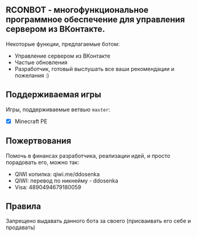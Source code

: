 __RCONBOT - многофункциональное программное обеспечение для управления сервером из ВКонтакте.__
-------------

Некоторые функции, предлагаемые ботом:
* Управление сервером из ВКонтакте
* Частые обновления
* Разработчик, готовый выслушать все ваши рекомендации и пожелания :)

Поддерживаемая игры
-------------
Игры, поддерживаемые ветвью `master`:
- [x] Minecraft PE

Пожертвования
-------------

Помочь в финансах разработчика, реализации идей, и просто порадовать его, можно так:
- QIWI копилка: qiwi.me/ddosenka
- QIWI: перевод по никнейму - ddosenka
- Visa: 4890494679180059

Правила
-------------

Запрещено выдавать данного бота за своего (присваивать его себе и продавать)
